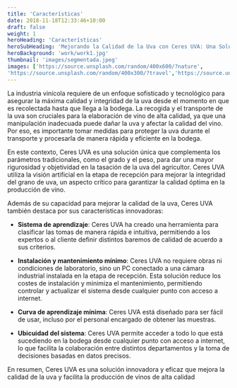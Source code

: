 ```yaml
---
title: 'Características'
date: 2018-11-18T12:33:46+10:00
draft: false
weight: 1
heroHeading: 'Características'
heroSubHeading: 'Mejorando la Calidad de la Uva con Ceres UVA: Una Solución Única para la Elaboración de Vino'
heroBackground: 'work/work1.jpg'
thumbnail: 'images/segmentada.jpeg'
images: ['https://source.unsplash.com/random/400x600/?nature', 
'https://source.unsplash.com/random/400x300/?travel','https://source.unsplash.com/random/400x300/?architecture','https://source.unsplash.com/random/400x600/?buildings','https://source.unsplash.com/random/400x300/?city','https://source.unsplash.com/random/400x600/?business']
---
```


La industria vinícola requiere de un enfoque sofisticado y tecnológico para asegurar la máxima calidad y integridad de la uva desde el momento en que es recolectada hasta que llega a la bodega. La recogida y el transporte de la uva son cruciales para la elaboración de vino de alta calidad, ya que una manipulación inadecuada puede dañar la uva y afectar la calidad del vino. Por eso, es importante tomar medidas para proteger la uva durante el transporte y procesarla de manera rápida y eficiente en la bodega.

En este contexto, Ceres UVA es una solución única que complementa los parámetros tradicionales, como el grado y el peso, para dar una mayor rigurosidad y objetividad en la tasación de la uva del agricultor. Ceres UVA utiliza la visión artificial en la etapa de recepción para mejorar la integridad del grano de uva, un aspecto crítico para garantizar la calidad óptima en la producción de vino.

Además de su capacidad para mejorar la calidad de la uva, Ceres UVA también destaca por sus características innovadoras:

* __Sistema de aprendizaje__: Ceres UVA ha creado una herramienta para clasificar las tomas de manera rápida e intuitiva, permitiendo a los expertos o al cliente definir distintos baremos de calidad de acuerdo a sus criterios.

* __Instalación y mantenimiento mínimo__: Ceres UVA no requiere obras ni condiciones de laboratorio, sino un PC conectado a una cámara industrial instalada en la etapa de recepción. Esta solución reduce los costes de instalación y minimiza el mantenimiento, permitiendo controlar y actualizar el sistema desde cualquier punto con acceso a internet.

* __Curva de aprendizaje mínima__: Ceres UVA está diseñado para ser fácil de usar, incluso por el personal encargado de obtener las muestras.

* __Ubicuidad del sistema__: Ceres UVA permite acceder a todo lo que está sucediendo en la bodega desde cualquier punto con acceso a internet, lo que facilita la colaboración entre distintos departamentos y la toma de decisiones basadas en datos precisos.

En resumen, Ceres UVA es una solución innovadora y eficaz que mejora la calidad de la uva y facilita la producción de vinos de alta calidad